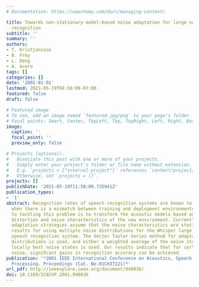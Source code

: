 ```yaml
---
# Documentation: https://wowchemy.com/docs/managing-content/

title: Towards non-stationary model-based noise adaptation for large vocabulary speech
  recognition
subtitle: ''
summary: ''
authors:
- T. Kristjansson
- B. Frey
- L. Deng
- A. Acero
tags: []
categories: []
date: '2001-01-01'
lastmod: 2021-05-19T04:58:09-07:00
featured: false
draft: false

# Featured image
# To use, add an image named `featured.jpg/png` to your page's folder.
# Focal points: Smart, Center, TopLeft, Top, TopRight, Left, Right, BottomLeft, Bottom, BottomRight.
image:
  caption: ''
  focal_point: ''
  preview_only: false

# Projects (optional).
#   Associate this post with one or more of your projects.
#   Simply enter your project's folder or file name without extension.
#   E.g. `projects = ["internal-project"]` references `content/project/deep-learning/index.md`.
#   Otherwise, set `projects = []`.
projects: []
publishDate: '2021-05-19T11:58:09.735941Z'
publication_types:
- '1'
abstract: Recognition rates of speech recognition systems are known to degrade substantially
  when there is a mismatch between training and deployment environments. One approach
  to tackling this problem is to transform the acoustic models based on the channel
  distortion and noise characteristics of the new environment. Currently, most model
  adaptation strategies assume that the noise characteristics are stationary. We present
  results for using multiple noise distributions for the Whisper large vocabulary
  speech recognition system. The Vector Taylor Series method for adaptation of the
  distributions is used, and either a weighted average of the noise states or the
  locally best noise states is used. Our results indicate that for certain types of
  noise, signiﬁcant gains in recognition accuracy can be achieved.
publication: '*2001 IEEE International Conference on Acoustics, Speech, and Signal
  Processing. Proceedings (Cat. No.01CH37221)*'
url_pdf: http://ieeexplore.ieee.org/document/940836/
doi: 10.1109/ICASSP.2001.940836
---
```

